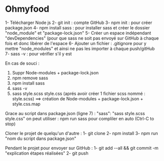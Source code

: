 # Ohmyfood

1- Télécharger Node js
2- git init : compte GitHub
3- npm init : pour créer package.json
4- npm install sass : pour installer sass et créer le dossier "node_module" et "package-lock.json"
5- Créer un espace indépendant "devDependencies" (pour que sass ne soit pas envoyé sur GitHub à chaque fois 
et donc libérer de l'espace
6- Ajouter un fichier : .gitignore pour y mettre "node_modules" et ainsi ne pas les importer à chaque push/gitHub
7- sass -v : pour vérifier s'il y est 

En cas de souci : 
1. Suppr Node-modules + package-lock.json
2. npm remove sass
3. npm install sass
4. sass -v
5. sass style.scss style.css (aprés avoir créer 1 fichier scss nommé : style.scss)
==> création de Node-modules + package-lock.json + style.css.map

Grace au script dans package.json (ligne 7) : "sass": "sass style.scss style.css" 
on peut utiliser : npm run sass pour compliler en auto (Ctrl-C to stop)


Cloner le projet de quelqu'un d'autre :
1- git clone
2- npm install
3- npm run "nom du script dans package.json"


Pendant le projet pour envoyer sur GitHub :
1- git add --all && git commit -m "explication étapes réalisées"
2- git push

